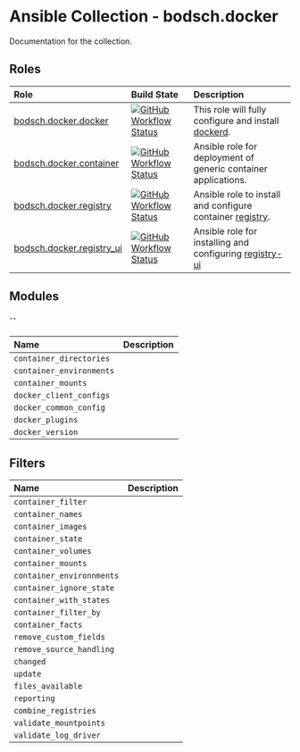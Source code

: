 # Ansible Collection - bodsch.docker

Documentation for the collection.

## Roles

| Role                                                       | Build State | Description |
|:---------------------------------------------------------- | :---- | :---- |
| [bodsch.docker.docker](./roles/docker/README.md)           | [![GitHub Workflow Status](https://img.shields.io/github/actions/workflow/status/bodsch/ansible-collection-docker/docker.yml?branch=main)][docker] | This role will fully configure and install [dockerd](https://www.docker.com/). |
| [bodsch.docker.container](./roles/container/README.md)     | [![GitHub Workflow Status](https://img.shields.io/github/actions/workflow/status/bodsch/ansible-collection-docker/container.yml?branch=main)][container] | Ansible role for deployment of generic container applications. |
| [bodsch.docker.registry](./roles/registry/README.md)       | [![GitHub Workflow Status](https://img.shields.io/github/actions/workflow/status/bodsch/ansible-collection-docker/registry.yml?branch=main)][registry] | Ansible role to install and configure container [registry](https://github.com/distribution/distribution). |
| [bodsch.docker.registry_ui](./roles/registry_ui/README.md) | [![GitHub Workflow Status](https://img.shields.io/github/actions/workflow/status/bodsch/ansible-collection-docker/registry-ui.yml?branch=main)][registry_ui] | Ansible role for installing and configuring [registry-ui](https://github.com/Quiq/docker-registry-ui)  |


[docker]: https://github.com/bodsch/ansible-collection-docker/actions/workflows/docker.yml
[container]: https://github.com/bodsch/ansible-collection-docker/actions/workflows/container.yml
[registry]: https://github.com/bodsch/ansible-collection-docker/actions/workflows/registry.yml
[registry_ui]: https://github.com/bodsch/ansible-collection-docker/actions/workflows/registry-ui.yml

## Modules

### ``

| Name  | Description |
| :---- | :----       |
| `container_directories`   |             |
| `container_environments`  |             |
| `container_mounts`        |             |
| `docker_client_configs`   |             |
| `docker_common_config`    |             |
| `docker_plugins`          |             |
| `docker_version`          |             |

## Filters

| Name  | Description |
| :---- | :----       |
| `container_filter`        |             |
| `container_names`         |             |
| `container_images`        |             |
| `container_state`         |             |
| `container_volumes`       |             |
| `container_mounts`        |             |
| `container_environnments` |             |
| `container_ignore_state`  |             |
| `container_with_states`   |             |
| `container_filter_by`     |             |
| `container_facts`         |             |
| `remove_custom_fields`    |             |
| `remove_source_handling`  |             |
| `changed`                 |             |
| `update`                  |             |
| `files_available`         |             |
| `reporting`               |             |
| `combine_registries`      |             |
| `validate_mountpoints`    |             |
| `validate_log_driver`     |             |
